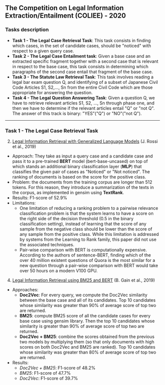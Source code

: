 ## The Competition on Legal Information Extraction/Entailment (COLIEE) - 2020

### Tasks description

- **Task 1 - The Legal Case Retrieval Task**: This task consists in finding which cases, in the set of candidate cases, should be "noticed" with respect to a given query case.
- **Task 2 - The Legal Case Entailment task**: Given a base case and an extracted specific fragment together with a second case that is relevant in respect to the base case, this task consists in determining which paragraphs of the second case entail that fragment of the base case.
- **Task 3 - The Statute Law Retrieval Task**: This task involves reading a legal bar exam question Q, and identifying of a subset of Japanese Civil Code Articles S1, S2,..., Sn from the entire Civil Code which are those appropriate for answering the question.
- **Task 4 - The Legal Question Answering Task**: Given a question Q, we have to retrieve relevant articles S1, S2, ..., Sn through phase one, and then we have to determine if the relevant articles entail "Q" or "not Q". The answer of this track is binary: "YES"("Q") or "NO"("not Q").

***

### Task 1 - The Legal Case Retrieval Task

2. <ins>Legal Information Retrieval with Generalized Language Models</ins> (J. Rossi et al., 2019)
  - Approach: They take as input a query case and a candidate case and pass it to a pre-trained **BERT** model (bert-base-uncased) on top of which stands an additional binary classification layer (**MLP**) that classifies the given pair of cases as "Noticed" or "Not noticed". The ranking of documents is based on the score for the positive class.
  - Problem: the documents from the training corpus are longer than 512 tokens. For this reason, they introduce a summarization of the texts in the corpus, as implemented in gensim using **TextRank**.
  - Results: F1-score of 52.9%
  - Limitations: 
    - One limitation of reducing a ranking problem to a pairwise relevance classification problem is that the system learns to have a score on the right side of the decision threshold (0.5 in the binary classification setting), instead of learning that the score of any sample from the negative class should be lower than the score of any sample from the positive class. While this limitation is addressed by systems from the Learning to Rank family, this paper did not use the associated techniques.
    - Pair-wise comparison with BERT is computationally expensive. According to the authors of sentence-BERT, finding which of the over 40 million existent questions of Quora is the most similar for a new question through a pair-wise comparison with BERT would take over 50 hours on a modern V100 GPU.


4. <ins>Legal Information Retrieval using BM25 and BERT</ins> (B. Gain et al., 2019)
  - Approaches:
    - **Doc2Vec**: For every query, we compute the Doc2Vec similarity between the base case and all of its candidates. Top 10 candidates whose similarity was greater than 90% of average score of top two are returned.
    - **BM25**: compute BM25 score of all the candidate cases for every base case using gensim library. Then the top 10 candidates whose similarity is greater than 90% of average score of top two are returned.
    - **Doc2Vec + BM25**: combine the scores obtained from the previous two models by multiplying them (so that only documents with high scores on both Doc2Vec and BM25 are ranked). Top 10 candidates whose similarity was greater than 80% of average score of top two are returned.
  - Results:
    - *Doc2Vec + BM25*: F1-score of 48.2%
    - *BM25*: F1-score of 47.7%
    - *Doc2Vec*: F1-score of 39.7%
